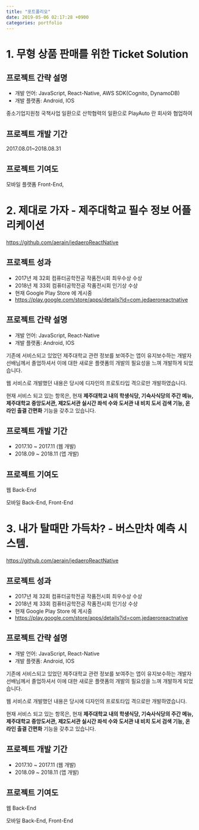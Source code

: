 ```yaml
---
title: "포트폴리오"
date: 2019-05-06 02:17:28 +0900
categories: portfolio
---
```


# 1. 무형 상품 판매를 위한 Ticket Solution
## 프로젝트 간략 설명
- 개발 언어: JavaScript, React-Native, AWS SDK(Cognito, DynamoDB)
- 개발 플랫폼: Android, IOS

중소기업지원청 국책사업 일환으로 산학협력의 일환으로 PlayAuto 란 회사와 협업하여 
## 프로젝트 개발 기간
2017.08.01~2018.08.31
## 프로젝트 기여도
모바일 플랫폼 Front-End,

# 2. 제대로 가자 - 제주대학교 필수 정보 어플리케이션
https://github.com/aerain/jedaeroReactNative
## 프로젝트 성과
- 2017년 제 32회 컴퓨터공학전공 작품전시회 최우수상 수상
- 2018년 제 33회 컴퓨터공학전공 작품전시회 인기상 수상
- 현재 Google Play Store 에 게시중
- https://play.google.com/store/apps/details?id=com.jedaeroreactnative

## 프로젝트 간략 설명
- 개발 언어: JavaScript, React-Native
- 개발 플랫폼: Android, IOS

 기존에 서비스되고 있었던 제주대학교 관련 정보를 보여주는 앱이 유지보수하는 개발자 선배님께서 졸업하셔서 이에 대한 새로운 플랫폼의 개발의 필요성을 느껴 개발하게 되었습니다. 

 웹 서비스로 개발했던 내용은 당시에 디자인의 프로토타입 격으로만 개발하였습니다.
 
 현재 서비스 되고 있는 항목은, 현재 **제주대학교 내의 학생식당, 기숙사식당의 주간 메뉴, 제주대학교 중앙도서관, 제2도서관 실시간 좌석 수와 도서관 내 비치 도서 검색 기능, 온라인 출결 간편화** 기능을 갖추고 있습니다.   

## 프로젝트 개발 기간
- 2017.10 ~ 2017.11 (웹 개발)
- 2018.09 ~ 2018.11 (앱 개발)
## 프로젝트 기여도
웹 Back-End

모바일 Back-End, Front-End

# 3. 내가 탈때만 가득차? - 버스만차 예측 시스템.
https://github.com/aerain/jedaeroReactNative
## 프로젝트 성과
- 2017년 제 32회 컴퓨터공학전공 작품전시회 최우수상 수상
- 2018년 제 33회 컴퓨터공학전공 작품전시회 인기상 수상
- 현재 Google Play Store 에 게시중
- https://play.google.com/store/apps/details?id=com.jedaeroreactnative

## 프로젝트 간략 설명
- 개발 언어: JavaScript, React-Native
- 개발 플랫폼: Android, IOS

 기존에 서비스되고 있었던 제주대학교 관련 정보를 보여주는 앱이 유지보수하는 개발자 선배님께서 졸업하셔서 이에 대한 새로운 플랫폼의 개발의 필요성을 느껴 개발하게 되었습니다. 

 웹 서비스로 개발했던 내용은 당시에 디자인의 프로토타입 격으로만 개발하였습니다.
 
 현재 서비스 되고 있는 항목은, 현재 **제주대학교 내의 학생식당, 기숙사식당의 주간 메뉴, 제주대학교 중앙도서관, 제2도서관 실시간 좌석 수와 도서관 내 비치 도서 검색 기능, 온라인 출결 간편화** 기능을 갖추고 있습니다.   

## 프로젝트 개발 기간
- 2017.10 ~ 2017.11 (웹 개발)
- 2018.09 ~ 2018.11 (앱 개발)
## 프로젝트 기여도
웹 Back-End

모바일 Back-End, Front-End
